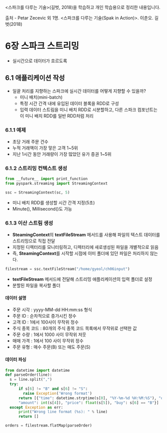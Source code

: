 <스파크를 다루는 기술>(길벗, 2018)을 학습하고 개인 학습용으로 정리한 내용입니다.

출처 - Petar Zecevic 외 1명. <스파크를 다루는 기술(Spak in Action)>. 이춘오. 길벗(2018)

# 6장 스파크 스트리밍

* 실시간으로 데이터가 흐르도록

## 6.1 애플리케이션 작성

* 일괄 처리를 지향하는 스파크에 실시간 데이터를 어떻게 지향할 수 있을까?
  * 미니 배치(mini-batch)
  * 특정 시간 간격 내에 유입된 데이터 블록을 RDD로 구성
  * 입력 데이터 스트림을 미니 배치 RDD로 시분할하고, 다른 스파크 컴포넌트는 이 미니 배치 RDD를 일반 RDD처럼 처리

### 6.1.1 예제

* 초당 거래 주문 건수
* 누적 거래액이 가장 맣은 고객 1~5위
* 지난 1시간 동안 거래량이 가장 많았던 유가 증권 1~5위

### 6.1.2 스트리밍 컨텍스트 생성

```python
from __future__ import print_function
from pyspark.streaming import StreamingContext

ssc = StreamingContext(sc, 5)
```

* 미니 배치 RDD를 생성할 시간 간격 지정(5초)
* Minute(), Millisecond()도 가능

### 6.1.3 이산 스트림 생성

* **SteamingContext**의 **textFileStream** 메서드를 사용해 파일의 텍스트 데이터를 스트리밍으로 직접 전달
* 지정된 디렉터리를 모니터링하고, 디렉터리에 새로생성된 파일을 개별적으로 읽음
* 즉, **SteamingContext**를 시작할 시점에 이미 폴더에 있던 파일은 처리하지 않는다.

```python
filestream = ssc.textFileStream("/home/gyeol/ch06input")
```

* **textFileStream** 메서드에 전달해 스트리밍 애플리케이션의 입력 폴더로 설정
* 분할된 파일을 복사할 폴더

#### 데이터 설명

* 주문 시각 : yyyy-MM-dd HH:mm:ss 형식
* 주문 ID : 순차적으로 증가시킨 정수
* 고객 ID : 1에서 100사이 무작위 정수
* 주식 종목 코드 : 80개의 주식 종목 코드 목록에서 무작위로 선택한 값
* 주문 수량 : 1에서 1000 사이 무작위 저웃
* 매매 가격 : 1에서 100 사이 무작위 정수
* 주문 유형 : 매수 주문(B) 또는 매도 주문(S)

#### 데이터 파싱

```python
from datetime import datetime
def parseOrder(line):
  s = line.split(",")
  try:
      if s[6] != "B" and s[6] != "S":
        raise Exception('Wrong format')
      return [{"time": datetime.strptime(s[0], "%Y-%m-%d %H:%M:%S"), "orderId": long(s[1]), "clientId": long(s[2]), "symbol": s[3],
      "amount": int(s[4]), "price": float(s[5]), "buy": s[6] == "B"}]
  except Exception as err:
      print("Wrong line format (%s): " % line)
      return []

orders = filestream.flatMap(parseOrder)
```



